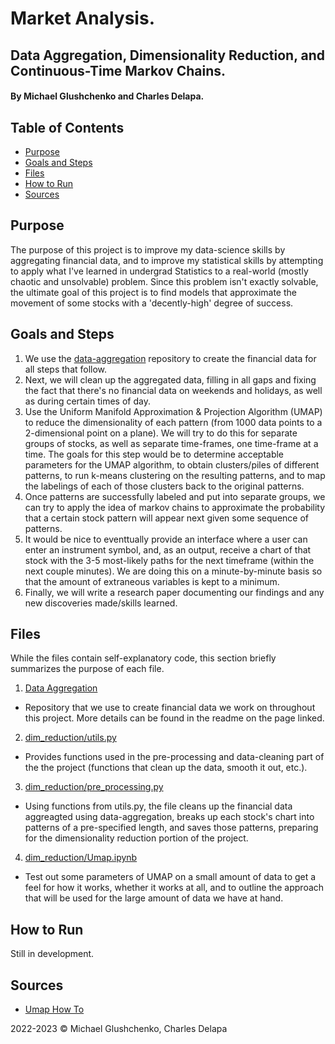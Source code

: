 # Market Analysis.
## Data Aggregation, Dimensionality Reduction, and Continuous-Time Markov Chains.
#### By Michael Glushchenko and Charles Delapa.

## Table of Contents
* [Purpose](https://github.com/mglush/market-analysis/blob/main/README.md#purpose)
* [Goals and Steps](https://github.com/mglush/market-analysis/blob/main/README.md#goals-and-steps)
* [Files](https://github.com/mglush/market-analysis/blob/main/README.md#files)
* [How to Run](https://github.com/mglush/market-analysis/blob/main/README.md#how-to-run)
* [Sources](https://github.com/mglush/market-analysis/blob/main/README.md#sources)

## Purpose
The purpose of this project is to improve my data-science skills by aggregating financial data, and to improve my statistical skills by attempting to apply what I've learned in undergrad Statistics to a real-world (mostly chaotic and unsolvable) problem. Since this problem isn't exactly solvable, the ultimate goal of this project is to find models that approximate the movement of some stocks with a 'decently-high' degree of success.

## Goals and Steps
1. We use the [data-aggregation](https://github.com/mglush/data-aggregation) repository to create the financial data for all steps that follow.
2. Next, we will clean up the aggregated data, filling in all gaps and fixing the fact that there's no financial data on weekends and holidays, as well as during certain times of day.
3. Use the Uniform Manifold Approximation & Projection Algorithm (UMAP) to reduce the dimensionality of each pattern (from 1000 data points to a 2-dimensional point on a plane). We will try to do this for separate groups of stocks, as well as separate time-frames, one time-frame at a time. The goals for this step would be to determine acceptable parameters for the UMAP algorithm, to obtain clusters/piles of different patterns, to run k-means clustering on the resulting patterns, and to map the labelings of each of those clusters back to the original patterns.
4. Once patterns are successfully labeled and put into separate groups, we can try to apply the idea of markov chains to approximate the probability that a certain stock pattern will appear next given some sequence of patterns.
5. It would be nice to eventtually provide an interface where a user can enter an instrument symbol, and, as an output, receive a chart of that stock with the 3-5 most-likely paths for the next timeframe (within the next couple minutes). We are doing this on a minute-by-minute basis so that the amount of extraneous variables is kept to a minimum.
6. Finally, we will write a research paper documenting our findings and any new discoveries made/skills learned.

## Files
While the files contain self-explanatory code, this section briefly summarizes the purpose of each file.
1. [Data Aggregation](https://github.com/mglush/data-aggregation)
* Repository that we use to create financial data we work on throughout this project. More details can be found in the readme on the page linked.
2. [dim_reduction/utils.py](https://github.com/glush-n-charles/market-analysis/blob/main/dim_reduction/utils.py)
* Provides functions used in the pre-processing and data-cleaning part of the the project (functions that clean up the data, smooth it out, etc.).
3. [dim_reduction/pre_processing.py](https://github.com/glush-n-charles/market-analysis/blob/main/dim_reduction/pre_processing.py)
* Using functions from utils.py, the file cleans up the financial data aggreagted using data-aggregation, breaks up each stock's chart into patterns of a pre-specified length, and saves those patterns, preparing for the dimensionality reduction portion of the project.
4. [dim_reduction/Umap.ipynb](https://github.com/glush-n-charles/market-analysis/blob/main/dim_reduction/Umap.ipynb)
* Test out some parameters of UMAP on a small amount of data to get a feel for how it works, whether it works at all, and to outline the approach that will be used for the large amount of data we have at hand.

## How to Run
Still in development.

## Sources
* [Umap How To](https://umap-learn.readthedocs.io/en/latest/index.html)

2022-2023 &copy; Michael Glushchenko, Charles Delapa

